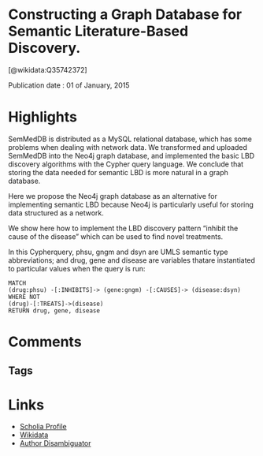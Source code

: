 
Constructing a Graph Database for Semantic Literature-Based Discovery.
======================================================================
  
  [@wikidata:Q35742372]  
  
Publication date : 01 of January, 2015  

# Highlights

SemMedDB is distributed as a
MySQL relational database, which has some problems when
dealing with network data. We transformed and uploaded
SemMedDB into the Neo4j graph database, and implemented
the basic LBD discovery algorithms with the Cypher query
language. We conclude that storing the data needed for
semantic LBD is more natural in a graph database.

Here we propose the Neo4j graph database as an
alternative for implementing semantic LBD because Neo4j is
particularly useful for storing data structured as a network.

We show here how to implement the LBD discovery pattern
“inhibit the cause of the disease” which can be used to find novel treatments.

In this Cypherquery, phsu, gngm and dsyn are UMLS semantic type
abbreviations; and drug, gene and disease are variables thatare instantiated to particular values when the query is run:
```
MATCH
(drug:phsu) -[:INHIBITS]-> (gene:gngm) -[:CAUSES]-> (disease:dsyn)
WHERE NOT
(drug)-[:TREATS]->(disease)
RETURN drug, gene, disease
```



# Comments

## Tags

# Links
  
 * [Scholia Profile](https://scholia.toolforge.org/work/Q35742372)  
 * [Wikidata](https://www.wikidata.org/wiki/Q35742372)  
 * [Author Disambiguator](https://author-disambiguator.toolforge.org/work_item_oauth.php?id=Q35742372&batch_id=&match=1&author_list_id=&doit=Get+author+links+for+work)  
